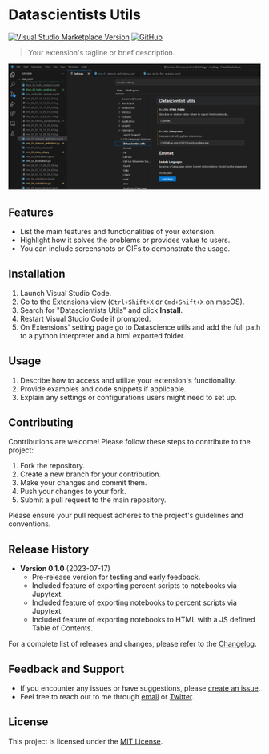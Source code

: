 # Datascientists Utils

[![Visual Studio Marketplace Version](https://img.shields.io/visual-studio-marketplace/v/YOUR_EXTENSION_ID)](https://marketplace.visualstudio.com/items?itemName=YOUR_EXTENSION_ID)
[![GitHub](https://img.shields.io/github/license/YOUR_USERNAME/YOUR_REPOSITORY)](https://github.com/YOUR_USERNAME/YOUR_REPOSITORY/blob/main/LICENSE)

> Your extension's tagline or brief description.

![Preview](./images/preview.png)

## Features

- List the main features and functionalities of your extension.
- Highlight how it solves the problems or provides value to users.
- You can include screenshots or GIFs to demonstrate the usage.

## Installation

1. Launch Visual Studio Code.
2. Go to the Extensions view (`Ctrl+Shift+X` or `Cmd+Shift+X` on macOS).
3. Search for "Datascientists Utils" and click **Install**.
4. Restart Visual Studio Code if prompted.
5. On Extensions' setting page go to Datascience utils and add the full path to a python interpreter and a html exported folder.

## Usage

1. Describe how to access and utilize your extension's functionality.
2. Provide examples and code snippets if applicable.
3. Explain any settings or configurations users might need to set up.

## Contributing

Contributions are welcome! Please follow these steps to contribute to the project:

1. Fork the repository.
2. Create a new branch for your contribution.
3. Make your changes and commit them.
4. Push your changes to your fork.
5. Submit a pull request to the main repository.

Please ensure your pull request adheres to the project's guidelines and conventions.

## Release History

- **Version 0.1.0** (2023-07-17)
  - Pre-release version for testing and early feedback.
  - Included feature of exporting percent scripts to notebooks via Jupytext.
  - Included feature of exporting notebooks to percent scripts via Jupytext.
  - Included feature of exporting notebooks to HTML with a JS defined Table of Contents.


For a complete list of releases and changes, please refer to the [Changelog](./CHANGELOG.md).

## Feedback and Support

- If you encounter any issues or have suggestions, please [create an issue](https://github.com/fmilanese-1/ds_utils/issues).
- Feel free to reach out to me through [email](mailto:your@email.com) or [Twitter](https://twitter.com/your_twitter).

## License

This project is licensed under the [MIT License](./LICENSE).
